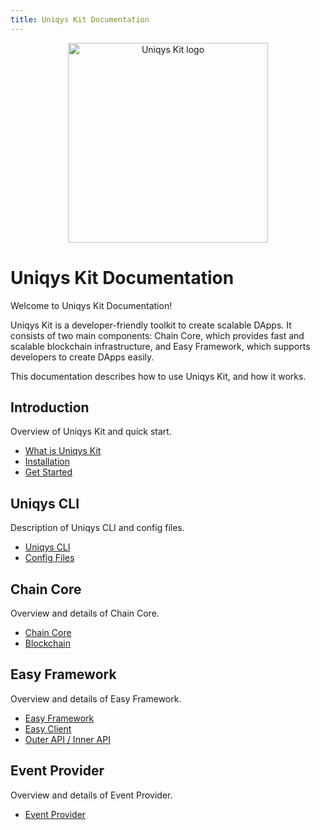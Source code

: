 ```yaml
---
title: Uniqys Kit Documentation
---
```

<div align="center">
    <a href="https://uniqys.net/kit" target="_blank" style="height: '100%'">
        <img width="320" :src="$withBase('/UniqysKit-logo.png')" alt="Uniqys Kit logo" />
    </a>
</div>

# Uniqys Kit Documentation

Welcome to Uniqys Kit Documentation!

Uniqys Kit is a developer-friendly toolkit to create scalable DApps.
It consists of two main components: Chain Core, which provides fast and scalable blockchain infrastructure, and Easy Framework, which supports developers to create DApps easily.

This documentation describes how to use Uniqys Kit, and how it works.

## Introduction

Overview of Uniqys Kit and quick start.

- [What is Uniqys Kit](/introduction/what-is-uniqys-kit.md)
- [Installation](/introduction/install.md)
- [Get Started](/introduction/get-started.md)

## Uniqys CLI

Description of Uniqys CLI and config files.

- [Uniqys CLI](/uniqys-cli/uniqys-cli.md)
- [Config Files](/uniqys-cli/config-file.md)

## Chain Core

Overview and details of Chain Core.

- [Chain Core](/chain-core/chain-core.md)
- [Blockchain](/chain-core/blockchain.md)

## Easy Framework

Overview and details of Easy Framework.

- [Easy Framework](/easy-framework/easy-framework.md)
- [Easy Client](/easy-framework/easy-client.md)
- [Outer API / Inner API](/easy-framework/api.md)

## Event Provider

Overview and details of Event Provider.

- [Event Provider](/event-provider/event-provider.md)
